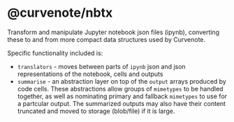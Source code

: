 # @curvenote/nbtx

Transform and manipulate Jupyter notebook json files (ipynb), converting these to and from more compact data structures used by Curvenote.

Specific functionality included is:

- `translators` - moves between parts of `ipynb` json and json representations of the notebook, cells and outputs
- `summarise` - an abstraction layer on top of the `output` arrays produced by code cells. These abstractions allow groups of `mimetypes` to be handled together, as well as nominating primary and fallback `mimetypes` to use for a partcular output. The summarized outputs may also have their content truncated and moved to storage (blob/file) if it is large.
